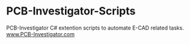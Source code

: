 # PCB-Investigator-Scripts
PCB-Investigator C# extention scripts to automate E-CAD related tasks. www.PCB-Investigator.com
